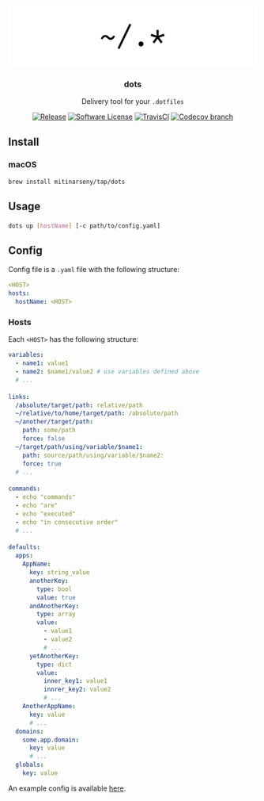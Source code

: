 <p align="center">
    <a href="https://github.com/mitinarseny/dots">
        <img src="assets/logo.png" alt="dots logo" />
    </a>
    <h3 align="center">dots</h3>
    <p align="center">Delivery tool for your <code>.dotfiles</code></p>
    <p align="center">
      <a href="https://github.com/mitinarseny/dots/releases/latest"><img alt="Release" src="https://img.shields.io/github/release/mitinarseny/dots.svg?style=flat-square"></a>
      <a href="/LICENSE.md"><img alt="Software License" src="https://img.shields.io/badge/license-MIT-brightgreen.svg?style=flat-square"></a>
      <a href="https://travis-ci.org/mitinarseny/dots"><img alt="TravisCI" src="https://img.shields.io/travis/mitinarseny/dots/master.svg?style=flat-square"></a>
      <a href="https://codecov.io/gh/mitinarseny/dots"><img alt="Codecov branch" src="https://img.shields.io/codecov/c/github/mitinarseny/dots/master.svg?style=flat-square"></a> 
    </p>
</p>

## Install

### macOS

```bash
brew install mitinarseny/tap/dots
```

## Usage
```bash
dots up [hostName] [-c path/to/config.yaml]
```


## Config
Config file is a `.yaml` file with the following structure:

```yaml
<HOST>
hosts:
  hostName: <HOST>
```
### Hosts
Each `<HOST>` has the following structure:

```yaml
variables:
  - name1: value1
  - name2: $name1/value2 # use variables defined above
  # ...
  
links:
  /absolute/target/path: relative/path
  ~/relative/to/home/target/path: /absolute/path
  ~/another/target/path:
    path: some/path
    force: false
  ~/target/path/using/variable/$name1:
    path: source/path/using/variable/$name2:
    force: true
  # ...

commands:
  - echo "commands"
  - echo "are"
  - echo "executed"
  - echo "in consecutive order"
  # ...

defaults:
  apps:
    AppName:
      key: string_value
      anotherKey:
        type: bool
        value: true
      andAnotherKey:
        type: array
        value:
          - value1
          - value2
          # ...
      yetAnotherKey:
        type: dict
        value:
          inner_key1: value1
          innrer_key2: value2
          # ...
    AnotherAppName:
      key: value
      # ...
  domains:
    some.app.domain:
      key: value
      # ...
  globals:
    key: value
```
An example config is available [here](https://github.com/mitinarseny/dotfiles/blob/master/.dots.yaml).



